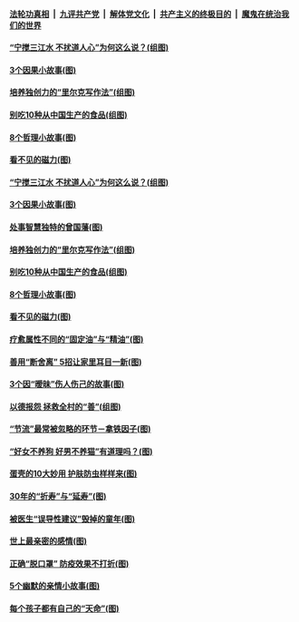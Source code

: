 

####  [法轮功真相](../../../../basic/blob/master/README.md?t=01291631) &nbsp;|&nbsp; [九评共产党](../../../../9ping.md/blob/master/README.md?t=01291631) &nbsp;|&nbsp; [解体党文化](../../../../jtdwh.md/blob/master/README.md?t=01291631)  &nbsp;|&nbsp; [共产主义的终极目的](../../../../gczydzjmd.md/blob/master/README.md?t=01291631) &nbsp;|&nbsp; [魔鬼在统治我们的世界](../../../../mgztzwmdsj.md/blob/master/README.md?t=01291631) 

#### [“宁搅三江水 不扰道人心”为何这么说？(组图)](../pages/p8/960653.md?t=01291631) 

#### [3个因果小故事(图)](../pages/p8/960432.md?t=01291631) 

#### [培养独创力的“里尔克写作法”(组图)](../pages/p8/960093.md?t=01291631) 

#### [别吃10种从中国生产的食品(组图)](../pages/p8/960573.md?t=01291631) 

#### [8个哲理小故事(图)](../pages/p8/960429.md?t=01291631) 

#### [看不见的磁力(图)](../pages/p8/960444.md?t=01291631) 

#### [“宁搅三江水 不扰道人心”为何这么说？(组图)](../pages/p8/960653.md?t=01291631) 

#### [3个因果小故事(图)](../pages/p8/960432.md?t=01291631) 

#### [处事智慧独特的曾国藩(图)](../pages/p8/960443.md?t=01291631) 

#### [培养独创力的“里尔克写作法”(组图)](../pages/p8/960093.md?t=01291631) 

#### [别吃10种从中国生产的食品(组图)](../pages/p8/960573.md?t=01291631) 

#### [8个哲理小故事(图)](../pages/p8/960429.md?t=01291631) 

#### [看不见的磁力(图)](../pages/p8/960444.md?t=01291631) 

#### [疗愈属性不同的“固定油”与“精油”(图)](../pages/p8/960089.md?t=01291631) 

#### [善用“断舍离” 5招让家里耳目一新(图)](../pages/p8/960409.md?t=01291631) 

#### [3个因“暧昧”伤人伤己的故事(图)](../pages/p8/960131.md?t=01291631) 

#### [以德报怨 拯救全村的“善”(组图)](../pages/p8/959916.md?t=01291631) 

#### [“节流”最常被忽略的环节－拿铁因子(图)](../pages/p8/960234.md?t=01291631) 

#### [“好女不养狗 好男不养猫”有道理吗？(图)](../pages/p8/960380.md?t=01291631) 

#### [蛋壳的10大妙用 护肤防虫样样来(图)](../pages/p8/960376.md?t=01291631) 

#### [30年的“折寿”与“延寿”(图)](../pages/p8/959908.md?t=01291631) 

#### [被医生“误导性建议”毁掉的童年(图)](../pages/p8/960088.md?t=01291631) 

#### [世上最亲密的感情(图)](../pages/p8/960016.md?t=01291631) 

#### [正确“脱口罩” 防疫效果不打折(图)](../pages/p8/960185.md?t=01291631) 

#### [5个幽默的亲情小故事(图)](../pages/p8/959913.md?t=01291631) 

#### [每个孩子都有自己的“天命”(图)](../pages/p8/960190.md?t=01291631) 

